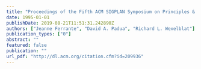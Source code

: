 ```yaml
---
title: "Proceedings of the Fifth ACM SIGPLAN Symposium on Principles & Practice of Parallel Programming (PPOPP), Santa Barbara, California, USA, July 19-21, 1995"
date: 1995-01-01
publishDate: 2019-08-21T11:51:31.242890Z
authors: ["Jeanne Ferrante", "David A. Padua", "Richard L. Wexelblat"]
publication_types: ["0"]
abstract: ""
featured: false
publication: ""
url_pdf: "http://dl.acm.org/citation.cfm?id=209936"
---
```


